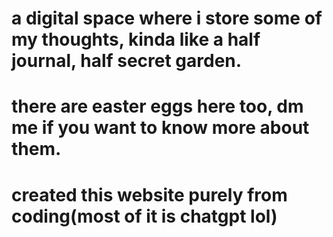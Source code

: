 # a digital space where i store some of my thoughts, kinda like a half journal, half secret garden.
# there are easter eggs here too, dm me if you want to know more about them.
# created this website purely from coding(most of it is chatgpt lol)